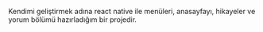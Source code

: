 Kendimi geliştirmek adına react native ile menüleri, anasayfayı, hikayeler ve yorum bölümü hazırladığım bir projedir. 
